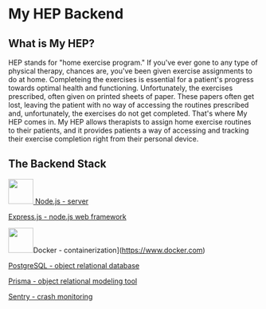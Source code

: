 # My HEP Backend

## What is My HEP?
HEP stands for "home exercise program." If you've ever gone to any type of physical therapy, chances are, you've been given exercise assignments to do at home. Completeing the exercises is essential for a patient's progress towards optimal health and functioning. Unfortunately, the exercises prescribed, often given on printed sheets of paper. These papers often get lost, leaving the patient with no way of accessing the routines prescribed and, unfortunately, the exercises do not get completed. That's where My HEP comes in. My HEP allows therapists to assign home exercise routines to their patients, and it provides patients a way of accessing and tracking their exercise completion right from their personal device.

## The Backend Stack
[<img src="https://github.com/FortAwesome/Font-Awesome/blob/6.x/svgs/brands/node-js.svg" width="50" height="50"/> Node.js - server](https://nodejs.org/en/)

[Express.js - node.js web framework](https://expressjs.com)

<img src="https://github.com/FortAwesome/Font-Awesome/blob/6.x/svgs/brands/docker.svg" width="50" height="50"/>Docker - containerization](https://www.docker.com) 

[PostgreSQL - object relational database](https://www.postgresql.org)

[Prisma - object relational modeling tool](https://www.prisma.io)

[Sentry - crash monitoring](https://sentry.io)
